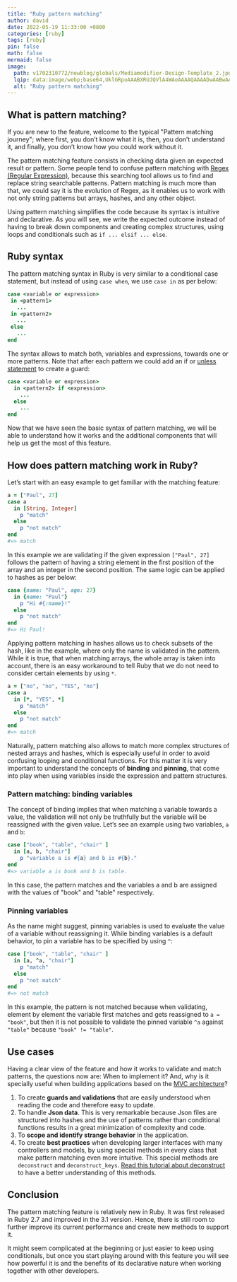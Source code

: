 ```yaml
---
title: "Ruby pattern matching"
author: david
date: 2022-05-19 11:33:00 +0800
categories: [ruby]
tags: [ruby]
pin: false
math: false
mermaid: false
image:
  path: v1702310772/newblog/globals/Mediamodifier-Design-Template_2.jpg
  lqip: data:image/webp;base64,UklGRpoAAABXRUJQVlA4WAoAAAAQAAAADwAABwAAQUxQSDIAAAARL0AmbZurmr57yyIiqE8oiG0bejIYEQTgqiDA9vqnsUSI6H+oAERp2HZ65qP/VIAWAFZQOCBCAAAA8AEAnQEqEAAIAAVAfCWkAALp8sF8rgRgAP7o9FDvMCkMde9PK7euH5M1m6VWoDXf2FkP3BqV0ZYbO6NA/VFIAAAA
  alt: "Ruby pattern matching"
---
```


## What is pattern matching?

If you are new to the feature, welcome to the typical "Pattern matching journey"; where first, you don’t know what it is, then, you don’t understand it, and finally, you don’t know how you could work without it.

The pattern matching feature consists in checking data given an expected result or pattern. Some people tend to confuse pattern matching with [Regex (Regular Expression)](https://www.bootrails.com/blog/ruby-regex-friendly-guide/), because this searching tool allows us to find and replace string searchable patterns. Pattern matching is much more than that, we could say it is the evolution of Regex, as it enables us to work with not only string patterns but arrays, hashes,  and any other object.

Using pattern matching simplifies the code because its syntax is intuitive and declarative. As you will see, we write the expected outcome instead of having to break down components and creating complex structures, using loops and conditionals such as `if ... elsif ... else`.

## Ruby syntax

The pattern matching syntax in Ruby is very similar to a conditional case statement, but instead of using `case when`, we use `case in` as per below:

```ruby
case <variable or expression>
 in <pattern1>
   ...
 in <pattern2>
   ...
 else
   ...
end
```

The syntax allows to match both, variables and expressions, towards one or more patterns. Note that after each pattern we could add an if or [unless statement](https://www.bootrails.com/blog/ruby-unless/) to create a guard:

```ruby
case <variable or expression>
  in <pattern2> if <expression>
    ...
  else
    ...
end
```

Now that we have seen the basic syntax of pattern matching, we will be able to understand how it works and the additional components that will help us get the most of this feature.

## How does pattern matching work in Ruby?

Let’s start with an easy example to get familiar with the matching feature:

```ruby
a = ["Paul", 27]
case a
  in [String, Integer]
    p "match"
  else
    p "not match"
end
#=> match
```

In this example we are validating if the given expression `["Paul", 27]` follows the pattern of having a string element in the first position of the array and an integer in the second position. The same logic can be applied to hashes as per below:

```ruby
case {name: "Paul", age: 27}
  in {name: "Paul"}
    p "Hi #{:name}!"
  else
    p "not match"
end
#=> Hi Paul!
```

Applying pattern matching in hashes allows us to check subsets of the hash, like in the example, where only the name is validated in the pattern. While it is true, that when matching arrays, the whole array is taken into account, there is an easy workaround to tell Ruby that we do not need to consider certain elements by using `*`.

```ruby
a = ["no", "no", "YES", "no"]
case a
  in [*, "YES", *]
    p "match"
  else
    p "not match"
end
#=> match
```

Naturally, pattern matching also allows to match more complex structures of nested arrays and hashes, which is especially useful in order to avoid confusing looping and conditional functions. For this matter it is very important to understand the concepts of **binding** and **pinning**, that come into play when using variables inside the expression and pattern structures.

### Pattern matching: binding variables

The concept of binding implies that when matching a variable towards a value, the validation will not only be truthfully but the variable will be reassigned with the given value. Let’s see an example using two variables, `a` and `b`:

```ruby
case ["book", "table", "chair" ]
  in [a, b, "chair"]
    p "variable a is #{a} and b is #{b}."
end
#=> variable a is book and b is table.
```

In this case, the pattern matches and the variables a and b are assigned with the values of "book" and "table" respectively.

### Pinning variables

As the name might suggest, pinning variables is used to evaluate the value of a variable without reassigning it. While binding variables is a default behavior, to pin a variable has to be specified by using `^`:

```ruby
case ["book", "table", "chair" ]
  in [a, ^a, "chair"]
    p "match"
  else
    p "not match"
end
#=> not match
```

In this example, the pattern is not matched because when validating, element by element the variable first matches and gets reassigned to  `a = "book"`, but then it is not possible to validate the pinned variable `^a` against `"table"` because `"book" != "table"`.

## Use cases

Having a clear view of the feature and how it works to validate and match patterns, the questions now are: When to implement it? And, why is it specially useful when building applications based on the [MVC architecture](https://www.bootrails.com/blog/ruby-on-rails-mvc/)?

1. To create **guards and validations** that are easily understood when reading the code and therefore easy to update.
2. To handle **Json data**. This is very remarkable because Json files are structured into hashes and the use of patterns rather than conditional functions results in a great minimization of complexity and code.
3. To **scope and identify strange behavior** in the application.
4. To create **best practices** when developing larger interfaces with many controllers and models, by using special methods in every class that make pattern matching even more intuitive. This special methods are `deconstruct` and `deconstruct_keys`. <a href="https://www.toptal.com/ruby/ruby-pattern-matching-tutorial#:~:text=Deconstruct%20and%20Deconstruct_keys" target="_blank" >Read this tutorial about deconstruct</a> to have a better understanding of this methods.

## Conclusion

The pattern matching feature is relatively new in Ruby. It was first released in Ruby 2.7 and improved in the 3.1 version. Hence, there is still room to further improve its current performance  and create new methods to support it.

It might seem complicated at the beginning or just easier to keep using conditionals, but once you start playing around with this feature you will see how powerful it is and the benefits of its declarative nature when working together with other developers.